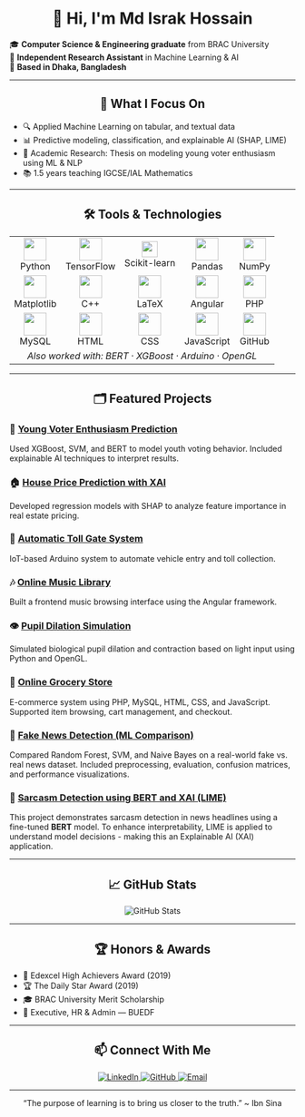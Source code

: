 <h1 align="center">👋 Hi, I'm Md Israk Hossain</h1>

🎓 **Computer Science & Engineering graduate** from BRAC University  
🔬 **Independent Research Assistant** in Machine Learning & AI  
📍 **Based in Dhaka, Bangladesh**

---

<h2 align="center">🧠 What I Focus On</h2>

- 🔍 Applied Machine Learning on tabular, and textual data  
- 📊 Predictive modeling, classification, and explainable AI (SHAP, LIME)  
- 🧾 Academic Research: Thesis on modeling young voter enthusiasm using ML & NLP  
- 📚 1.5 years teaching IGCSE/IAL Mathematics

---

<h2 align="center">🛠️ Tools & Technologies</h2>

<div align="center">
<table>
  <tr>
    <td align="center"><img src="https://cdn.jsdelivr.net/gh/devicons/devicon/icons/python/python-original.svg" width="40"/><br>Python</td>
    <td align="center"><img src="https://cdn.jsdelivr.net/gh/devicons/devicon/icons/tensorflow/tensorflow-original.svg" width="40"/><br>TensorFlow</td>
    <td align="center"><img src="https://img.shields.io/badge/Scikit--Learn-F7931E?style=for-the-badge&logo=scikit-learn&logoColor=white" height="28"/><br>Scikit-learn</td>
    <td align="center"><img src="https://cdn.jsdelivr.net/gh/devicons/devicon/icons/pandas/pandas-original.svg" width="40"/><br>Pandas</td>
    <td align="center"><img src="https://cdn.jsdelivr.net/gh/devicons/devicon/icons/numpy/numpy-original.svg" width="40"/><br>NumPy</td>
  </tr>
  <tr>
    <td align="center"><img src="https://cdn.jsdelivr.net/gh/devicons/devicon/icons/matplotlib/matplotlib-original.svg" width="40"/><br>Matplotlib</td>
    <td align="center"><img src="https://cdn.jsdelivr.net/gh/devicons/devicon/icons/cplusplus/cplusplus-original.svg" width="40"/><br>C++</td>
    <td align="center"><img src="https://cdn.jsdelivr.net/gh/devicons/devicon/icons/latex/latex-original.svg" width="40"/><br>LaTeX</td>
    <td align="center"><img src="https://cdn.jsdelivr.net/gh/devicons/devicon/icons/angularjs/angularjs-original.svg" width="40"/><br>Angular</td>
    <td align="center"><img src="https://cdn.jsdelivr.net/gh/devicons/devicon/icons/php/php-original.svg" width="40"/><br>PHP</td>
  </tr>
  <tr>
    <td align="center"><img src="https://cdn.jsdelivr.net/gh/devicons/devicon/icons/mysql/mysql-original.svg" width="40"/><br>MySQL</td>
    <td align="center"><img src="https://cdn.jsdelivr.net/gh/devicons/devicon/icons/html5/html5-original.svg" width="40"/><br>HTML</td>
    <td align="center"><img src="https://cdn.jsdelivr.net/gh/devicons/devicon/icons/css3/css3-original.svg" width="40"/><br>CSS</td>
    <td align="center"><img src="https://cdn.jsdelivr.net/gh/devicons/devicon/icons/javascript/javascript-original.svg" width="40"/><br>JavaScript</td>
    <td align="center"><img src="https://cdn.jsdelivr.net/gh/devicons/devicon/icons/github/github-original.svg" width="40"/><br>GitHub</td>
  </tr>
  <tr>
    <td align="center" colspan="5"><i>Also worked with: BERT · XGBoost · Arduino · OpenGL</i></td>
  </tr>
</table>
</div>

---

<h2 align="center">🗂️ Featured Projects</h2>

### 🔬 [Young Voter Enthusiasm Prediction](https://github.com/israkhossain4566/Exploring-The-Non-Political-Factors-Behind-Young-Voter-Enthusiasm-A-Machine-Learning-Approach.git)  
Used XGBoost, SVM, and BERT to model youth voting behavior. Included explainable AI techniques to interpret results.

### 🏠 [House Price Prediction with XAI](https://github.com/israkhossain4566/House-Price-Prediction-with-XAI.git)  
Developed regression models with SHAP to analyze feature importance in real estate pricing.

### 🚦 [Automatic Toll Gate System](https://github.com/israkhossain4566/Automatic-Toll-Gate-System.git)  
IoT-based Arduino system to automate vehicle entry and toll collection.

### 🎶 [Online Music Library](https://github.com/israkhossain4566/Music-Library-Project.git)  
Built a frontend music browsing interface using the Angular framework.

### 👁️ [Pupil Dilation Simulation](https://github.com/israkhossain4566/Pupil-light-intensity-visualization.git)  
Simulated biological pupil dilation and contraction based on light input using Python and OpenGL.

### 🛒 [Online Grocery Store](https://github.com/israkhossain4566/Online-Grocery-Store.git)  
E-commerce system using PHP, MySQL, HTML, CSS, and JavaScript. Supported item browsing, cart management, and checkout.

### 📰 [Fake News Detection (ML Comparison)](https://github.com/israkhossain4566/Fake-News-Detection-Using-Machine-Learning.git)
Compared Random Forest, SVM, and Naive Bayes on a real-world fake vs. real news dataset. Included preprocessing, evaluation, confusion matrices, and performance visualizations.

### 🧠 [Sarcasm Detection using BERT and XAI (LIME)](https://github.com/israkhossain4566/Sarcasm-Detection-Using-BERT-and-XAI.git)
This project demonstrates sarcasm detection in news headlines using a fine-tuned **BERT** model. To enhance interpretability, LIME is applied to understand model decisions - making this an Explainable AI (XAI) application.

---

<h2 align="center">📈 GitHub Stats</h2>

<p align="center">
  <img src="https://github-readme-stats.vercel.app/api?username=israkhossain4566&show_icons=true&theme=tokyonight" alt="GitHub Stats" />
</p>

---

<h2 align="center">🏆 Honors & Awards</h2>

- 🏅 Edexcel High Achievers Award (2019)  
- 🏆 The Daily Star Award (2019)  
- 🎓 BRAC University Merit Scholarship  
- 💼 Executive, HR & Admin — BUEDF

---

<h2 align="center">📫 Connect With Me</h2>

<p align="center">
  <a href="https://www.linkedin.com/in/md-israk-hossain">
    <img src="https://img.shields.io/badge/LinkedIn-0A66C2?style=for-the-badge&logo=linkedin&logoColor=white" alt="LinkedIn"/>
  </a>
  <a href="https://github.com/israkhossain4566">
    <img src="https://img.shields.io/badge/GitHub-181717?style=for-the-badge&logo=github&logoColor=white" alt="GitHub"/>
  </a>
  <a href="mailto:israkhossain4566@gmail.com">
    <img src="https://img.shields.io/badge/Gmail-D14836?style=for-the-badge&logo=gmail&logoColor=white" alt="Email"/>
  </a>
</p>


---

<p align="center">
 “The purpose of learning is to bring us closer to the truth.” ~ Ibn Sina
</p>


